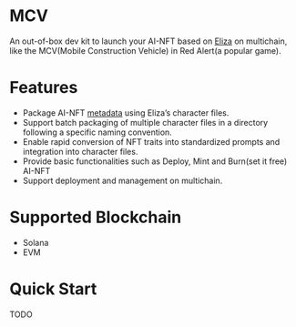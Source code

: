 # MCV
An out-of-box dev kit to launch your AI-NFT based on [Eliza](https://github.com/elizaOS/eliza) on multichain, like the MCV(Mobile Construction Vehicle) in Red Alert(a popular game).

# Features
- Package AI-NFT [metadata](https://docs.xnomad.ai/ai-nft-metadata) using Eliza’s character files.
- Support batch packaging of multiple character files in a directory following a specific naming convention.
- Enable rapid conversion of NFT traits into standardized prompts and integration into character files.
- Provide basic functionalities such as Deploy, Mint and Burn(set it free) AI-NFT
- Support deployment and management on multichain.

# Supported Blockchain
- Solana
- EVM

# Quick Start
TODO
